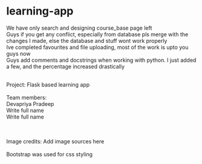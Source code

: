 # learning-app

We have only search and designing course_base page left
<br/>
Guys if you get any conflict, especially from database pls merge with the changes I made, else the database and stuff wont work properly
<br/>
Ive completed favourites and file uploading, most of the work is upto you guys now
<Br>
Guys add comments and docstrings when working with python. I just added a few, and the percentage increased drastically

<br>
Project: Flask based learning app
<br><br>
Team members:
<br>
Devapriya Pradeep
<br>
Write full name
<br>
Write full name

<Br><br>
Image credits: Add image sources here
<br><br>
Bootstrap was used for css styling